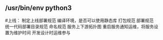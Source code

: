 ## /usr/bin/env python3
#上线：
	制定上线部署规范
	编译环境，是否可以使用静态库
	打包规范
	部署规范
	统一代码部署目录规范
	命名规范
	服务上下游拓扑图
	重启服务通知运维，将服务设置为维护时间
	开发设计时运维参与


